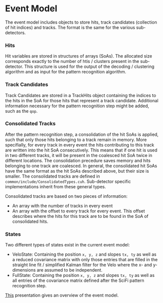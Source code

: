 Event Model
============

The event model includes objects to store hits, track candidates (collection of 
hit indices) and tracks. The format is the same for the various sub-detectors. 

### Hits
Hit variables are stored in structures of arrays (SoAs). The allocated size corresponds
exactly to the number of htis / clusters present in the sub-detector. This structure is used
for the output of the decoding / clustering algorithm and as input for the pattern recognition algorithm.

### Track Candidates
Track Candidates are stored in a TrackHits object containing the indices to the hits
in the SoA for those hits that represent a track candidate. Additional information
necessary for the pattern recognition step might be added, such as the `qop`. 

### Consolidated Tracks
After the pattern recognition step, a consolidation of the hit SoAs is applied, such
that only those hits belonging to a track remain in memory. More specifially, for every track in
every event the hits contributing to this track are written into the hit SoA consecutively.
This means that if one hit is used in two different tracks, it will be present 
in the coalesced hit SoA twice in different locations.
The consolidation precedure saves memory and 
hits belonging to one track are coalesced. In general, the consolidated hit SoAs have the same format as
the hit SoAs described above, but their size is smaller. 
The consolidated tracks are defined in 
`common/include/ConsolidatedTypes.cuh`. Sub-detector specific implementations
inherit from these general types. 

Consolidated tracks are based on two pieces of information:

   * An array with the number of tracks in every event
   * An array with the offset to every track for every event. This offset describes
   where the hits for this track are to be found in the SoA of consolidated hits.


### States
Two different types of states exist in the current event model:

   * VeloState: Containing the position `x, y, z` and slopes `tx, ty` as well as a reduced covariance matrix with only those entries that are filled in the straight line fit / simplified Kalman filter for the Velo where the x- and y-dimensions are assumed to be independent.
   * FullState: Containing the position `x, y, z` and slopes `tx, ty` as well as all entries of the covariance matrix defined after the SciFi pattern recognition step.
   

[This](https://indico.cern.ch/event/692177/contributions/3252276/subcontributions/269262/attachments/1771794/2879440/Allen_event_model_DvB.pdf) presentation gives an overview of the event model.

